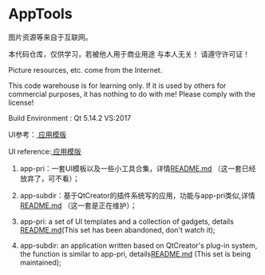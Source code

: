 # AppTools 

图片资源等来自于互联网。       

本代码仓库，仅供学习，若被他人用于商业用途 与本人无关！ 请遵守许可证！   



Picture resources, etc. come from the Internet.

This code warehouse is for learning only. If it is used by others for commercial purposes, it has nothing to do with me! Please comply with the license!



Build Environment  :    Qt 5.14.2		VS:2017            



UI参考：[ 应用模版 ](https://github.com/xtuer/template-app/tree/master/template-qt "xtuer/template-app")  

UI reference:[ 应用模版 ](https://github.com/xtuer/template-app/tree/master/template-qt "xtuer/template-app")    

  


1. app-pri：一套UI模板以及一些小工具合集，详情[README.md](app-pri/README.md) （这一套已经放弃了，可不看）；    

2. app-subdir：基于QtCreator的插件系统写的应用，功能与app-pri类似,详情[README.md](app-subdir/README.md) （这一套是正在维护）；     





1. app-pri: a set of UI templates and a collection of gadgets, details [README.md](app-pri/README.md)(This set has been abandoned, don't watch it);  

2. app-subdir: an application written based on QtCreator's plug-in system, the function is similar to app-pri, details[README.md](app-subdir/README.md) (This set is being maintained);  

